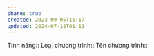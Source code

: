 ```yaml
---
share: true
created: 2023-09-05T16:17
updated: 2024-07-18T01:11
---
```

Tính năng:: 
Loại chương trình::
Tên chương trình::
